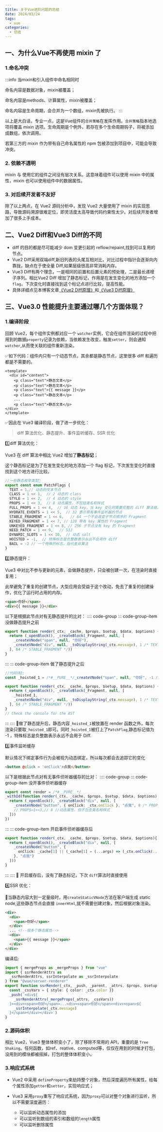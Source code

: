 ```yaml
---
title: 关于Vue进阶问题的总结
date: 2024/03/24
tags:
  - vue
categories:
  - 总结
---
```


## 一、为什么Vue不再使用 mixin 了

### 1.命名冲突

:::info 当mixin和引入组件中命名相同时
  
  命名内容是数据对象，mixin被覆盖；

  命名内容是methods、计算属性，mixin被覆盖；

  命名内容是生命周期，会合并为一个数组，mixin先被执行。
:::

以上是大白话，专业一点，这是Vue组件的`合并策略`在发挥作用。`合并策略`指本地选项将覆盖 mixin 选项。生命周期是个例外，若存在多个生命周期钩子，将被添加成数组，依次调用。

若第三方的 mixin 作为带有自己命名属性的 npm 包被添加到项目中，可能会导致冲突。

### 2. 依赖不透明

mixin 与 使用它的组件之间没有层次关系。这意味着组件可以使用 mixin 中的属性，mixin 也可以使用组件中的数据属性。

### 3. 对后续开发者不友好

除了以上两点，在 Vue2 源码分析中，发现 Vue2 大量使用了 mixin 的实现思路，导致源码溯源很难定位，即灵活度太高导致代码约束性太少。对后续开发者增加了很多上手成本。

## 二、Vue2 Diff和Vue3 Diff的不同

- diff 的目的都是尽可能减少 dom 变更引起的 reflow/repaint,找到可以复用的节点。
- Vue2 Diff采用双端diff,新旧列表的头尾互相对比，对比过程中指针会逐渐向内靠拢，缺点在于使全量 Diff,如果层级很高非常消耗内存。
- Vue3 Diff有两个理念，一是相同的前置和后置元素的预处理，二是最长递增子序列。相比Vue2 Diff 增加了静态标记，作用是在发生变化的地方添加一个`flag`，下次变化时直接找到这个标记点进行比较，提高性能。
- 具体详细点见本博客文章[《Vue2 Diff原理》](/blogs/category1/2024/0308.html)和[《Vue3 Diff原理》](/blogs/category1/2024/0309.html)

## 三、Vue3.0 性能提升主要通过哪几个方面体现？

### 1.编译阶段

回顾 Vue2，每个组件实例都对应一个 `watcher`实例，它会在组件渲染的过程中把用到的数据`property`记录为依赖，当依赖发生改变，触发`setter`，则会通知`watcher`,从而使关联的组件重新渲染。

✅如下代码：组件内只有一个动态节点，其余都是静态节点，这里很多 diff 和遍历都是不需要的。
```vue
<template>
  <div id="content">
    <p class="text">静态文本</p>
    <p class="text">静态文本</p>
    <p class="text">{{ message }}</p>
    <p class="text">静态文本</p>
    ...
    <p class="text">静态文本</p>
</div>
</template>
```

✅因此在 Vue3 编译阶段，做了进一步优化：

> diff 算法优化、静态提升、事件监听缓存、SSR 优化

1️⃣diff 算法优化：

Vue3 在 diff 算法中相比 Vue2 增加了**静态标记**；

这个静态标记是为了在发生变化的地方添加一个 flag 标记，下次发生变化时直接找到这个地方进行比较。

```ts 
//一些静态枚举类型💌
export const enum PatchFlags {
  TEXT = 1,// 动态的文本节点
  CLASS = 1 << 1,  // 2 动态的 class
  STYLE = 1 << 2,  // 4 动态的 style
  PROPS = 1 << 3,  // 8 动态属性，不包括类名和样式
  FULL_PROPS = 1 << 4,  // 16 动态 key，当 key 变化时需要完整的 diff 算法做比较
  HYDRATE_EVENTS = 1 << 5,  // 32 表示带有事件监听器的节点
  STABLE_FRAGMENT = 1 << 6,   // 64 一个不会改变子节点顺序的 Fragment
  KEYED_FRAGMENT = 1 << 7, // 128 带有 key 属性的 Fragment
  UNKEYED_FRAGMENT = 1 << 8, // 256 子节点没有 key 的 Fragment
  NEED_PATCH = 1 << 9,   // 512
  DYNAMIC_SLOTS = 1 << 10,  // 动态 solt
  HOISTED = -1,  // 特殊标志是负整数表示永远不会用作 diff
  BAIL = -2 // 一个特殊的标志，指代差异算法
}
```
2️⃣静态提升：

Vue3 中对比不参与更新的元素，会做静态提升，只会被创建一次，在渲染时直接复用；

此举避免了重复的创建节点，大型应用会受益于这个改动，免去了重复的创建操作，优化了运行时占用的内存。

```html
<span>你好</span>
<div>{{ message }}</div>
```
以下是根据此节点对有无静态提升的比对：
:::: code-group
::: code-group-item 没做静态提升之前

```ts
export function render(_ctx, _cache, $props, $setup, $data, $options) {
  return (_openBlock(), _createBlock(_Fragment, null, [
    _createVNode("span", null, "你好"),
    _createVNode("div", null, _toDisplayString(_ctx.message), 1 /* TEXT */)
  ], 64 /* STABLE_FRAGMENT */))
}
```

:::
::: code-group-item 做了静态提升之后

```ts
//代码块2;
const _hoisted_1 = /*#__PURE__*/_createVNode("span", null, "你好", -1 /* HOISTED */)

export function render(_ctx, _cache, $props, $setup, $data, $options) {
  return (_openBlock(), _createBlock(_Fragment, null, [
    _hoisted_1,
    _createVNode("div", null, _toDisplayString(_ctx.message), 1 /* TEXT */)
  ], 64 /* STABLE_FRAGMENT */))
}
// Check the console for the AST
```
:::
::::
🚩做了静态提升后，静态内容`_hoisted_1`被放置在 render 函数之外，每次渲染只要取`_hoisted_1`即可。同时`_hoisted_1`被打上了`PatchFlag`,静态标记值为 -1 ，特殊标志是负整数表示永远不会用于 Diff.

3️⃣事件监听缓存

默认情况下绑定事件行为会被视为动态绑定，所以每次都会去追踪它的变化
```html
<button @click = 'onClick'>点我</button>
```
以下是根据此节点对有无事件侦听器缓存的比对：
:::: code-group
::: code-group-item 没开事件侦听器缓存

```ts
export const render = /*#__PURE__*/
_withId(function render(_ctx, _cache, $props, $setup, $data, $options) {
  return (_openBlock(), _createBlock("div", null, [
    _createVNode("button", { onClick: _ctx.onClick }, "点我", 8 /* PROPS */, ["onClick"])
    // PROPS=1<<3,// 8 //动态属性，但不包含类名和样式
  ]))
})
```

:::
::: code-group-item 开启事件侦听器缓存后

```ts
export function render(_ctx, _cache, $props, $setup, $data, $options){
  return (_openBlock(), _createBlock("div", null, [
    _createVNode("button", {
      onClick: _cache[1] || (_cache[1] = (...args) => (_ctx.onClick(...args)))
    }, "点我")
  ]))
}
```
:::
::::
🚩 开启缓存后，没有了静态标记，下次 `diff`算法时直接使用

4️⃣SSR 优化：

🚩当静态内容大到一定量级时，用`createStaticVNode`方法在客户端生成 static node,这些静态节点会直接 `innerHtml`,就不需要创建对象，然后根据对象渲染。

```html
<div>
  <div>
    <span>你好</span>
  </div>
  ... <!--很多个静态属性-->
  <div>
    <span>{{ message }}</span>
  </div>
</div>
```
编译后:
```ts
import { mergeProps as _mergeProps } from "vue"
import { ssrRenderAttrs as 
  _ssrRenderAttrs, ssrInterpolate as _ssrInterpolate 
} from "@vue/server-renderer"
export function ssrRender(_ctx, _push, _parent, _attrs, $props, $setup, $data, $options) {
  const _cssVars = { style: { color: _ctx.color }}
  _push(`<div${
    _ssrRenderAttrs(_mergeProps(_attrs, _cssVars))
  }><div><span>你好</span>...<div><span>你好</span><div><span>${
    _ssrInterpolate(_ctx.message)
  }</span></div></div>`)
}
```

### 2.源码体积

相比 Vue2，Vue3 整体体积变小了，除了移除不常用的 API，重要的是 `Tree Shaking`。任何函数，如ref、reative、computed等，仅仅在用到的时候才打包，没用到的模块都被摇掉，打包的整体体积变小。

### 3.响应式系统

- Vue2 中采用 `defineProperty`来劫持整个对象，然后深度遍历所有属性，给每个属性添加`getter`和`setter`，实现响应式；

- Vue3 采用`proxy`重写了响应式系统，因为`proxy`可以对整个对象进行监听，所以不需要深度遍历：
  - 可以监听动态属性的添加
  - 可以监听到数组的索引和数组的`length`属性
  - 可以监听删除属性



